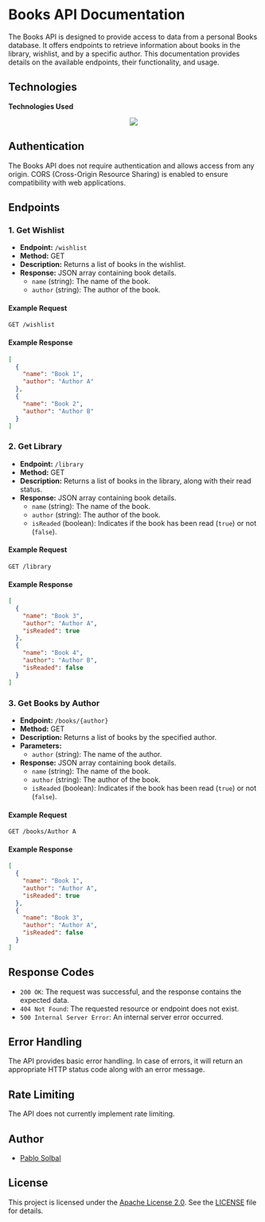 # Books API Documentation

The Books API is designed to provide access to data from a personal Books database. It offers endpoints to retrieve information about books in the library, wishlist, and by a specific author. This documentation provides details on the available endpoints, their functionality, and usage.

## Technologies

**Technologies Used**
<p align="center">
  <a href="https://skillicons.dev">
    <img src="https://skillicons.dev/icons?i=fastapi,mongodb" />
  </a>
</p>

## Authentication

The Books API does not require authentication and allows access from any origin. CORS (Cross-Origin Resource Sharing) is enabled to ensure compatibility with web applications.

## Endpoints

### 1. Get Wishlist

- **Endpoint:** `/wishlist`
- **Method:** GET
- **Description:** Returns a list of books in the wishlist.
- **Response:** JSON array containing book details.
  - `name` (string): The name of the book.
  - `author` (string): The author of the book.

#### Example Request

```http
GET /wishlist
```

#### Example Response

```json
[
  {
    "name": "Book 1",
    "author": "Author A"
  },
  {
    "name": "Book 2",
    "author": "Author B"
  }
]
```

### 2. Get Library

- **Endpoint:** `/library`
- **Method:** GET
- **Description:** Returns a list of books in the library, along with their read status.
- **Response:** JSON array containing book details.
  - `name` (string): The name of the book.
  - `author` (string): The author of the book.
  - `isReaded` (boolean): Indicates if the book has been read (`true`) or not (`false`).

#### Example Request

```http
GET /library
```

#### Example Response

```json
[
  {
    "name": "Book 3",
    "author": "Author A",
    "isReaded": true
  },
  {
    "name": "Book 4",
    "author": "Author B",
    "isReaded": false
  }
]
```

### 3. Get Books by Author

- **Endpoint:** `/books/{author}`
- **Method:** GET
- **Description:** Returns a list of books by the specified author.
- **Parameters:**
  - `author` (string): The name of the author.
- **Response:** JSON array containing book details.
  - `name` (string): The name of the book.
  - `author` (string): The author of the book.
  - `isReaded` (boolean): Indicates if the book has been read (`true`) or not (`false`).

#### Example Request

```http
GET /books/Author A
```

#### Example Response

```json
[
  {
    "name": "Book 1",
    "author": "Author A",
    "isReaded": true
  },
  {
    "name": "Book 3",
    "author": "Author A",
    "isReaded": false
  }
]
```

## Response Codes

- `200 OK`: The request was successful, and the response contains the expected data.
- `404 Not Found`: The requested resource or endpoint does not exist.
- `500 Internal Server Error`: An internal server error occurred.

## Error Handling

The API provides basic error handling. In case of errors, it will return an appropriate HTTP status code along with an error message.

## Rate Limiting

The API does not currently implement rate limiting.

## Author

- [Pablo Solbal](https://github.com/pablossolbal)

## License

This project is licensed under the [Apache License 2.0](https://www.apache.org/licenses/LICENSE-2.0). See the [LICENSE](LICENSE) file for details.
